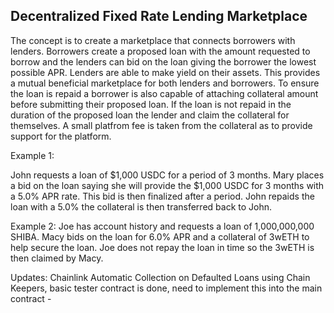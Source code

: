 ## Decentralized Fixed Rate Lending Marketplace

The concept is to create a marketplace that connects borrowers with lenders. Borrowers create a proposed loan with the amount requested to borrow and the lenders can bid on the loan giving the borrower the lowest possible APR. Lenders are able to make yield on their assets. This provides a mutual beneficial marketplace for both lenders and borrowers.  To ensure the loan is repaid a borrower is also capable of attaching collateral amount before submitting their proposed loan. If the loan is not repaid in the duration of the proposed loan the lender and claim the collateral for themselves. A small platfrom fee is taken from the collateral as to provide support for the platform. 


Example 1: 

John requests a loan of $1,000 USDC for a period of 3 months. Mary places a bid on the loan saying she will provide the $1,000 USDC for 3 months with a 5.0% APR rate. This bid is then finalized after a period. John repaids the loan with a 5.0% the collateral is then transferred back to John. 
 

Example 2: 
Joe has account history and requests a loan of 1,000,000,000 SHIBA. Macy bids on the loan for 6.0% APR and a collateral of 3wETH to help secure the loan. Joe does not repay the loan in time so the 3wETH is then claimed by Macy.


Updates: 
Chainlink Automatic Collection on Defaulted Loans using Chain Keepers, basic tester contract is done, need to implement this into the main contract - 